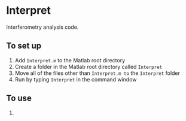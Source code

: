 Interpret
=========

Interferometry analysis code.

To set up
---------

1. Add `Interpret.m` to the Matlab root directory
2. Create a folder in the Matlab root directory called `Interpret`
3. Move all of the files other than `Interpret.m to` the `Interpret` folder
4. Run by typing `Interpret` in the command window

To use
------

1.
